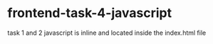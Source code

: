 # frontend-task-4-javascript
task 1 and  2 javascript is inline and  located inside the index.html file
